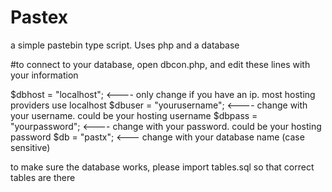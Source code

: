 # Pastex
a simple pastebin type script. Uses php and a database

#to connect to your database, open dbcon.php, and edit these lines with your information

 $dbhost = "localhost";  <---- only change if you have an ip. most hosting providers use localhost
 $dbuser = "yourusername"; <---- change with your username. could be your hosting username
 $dbpass = "yourpassword"; <---- change with your password. could be your hosting password
 $db = "pastx"; <--- change with your database name (case sensitive)
 
 to make sure the database works, please import tables.sql so that correct tables are there

 
